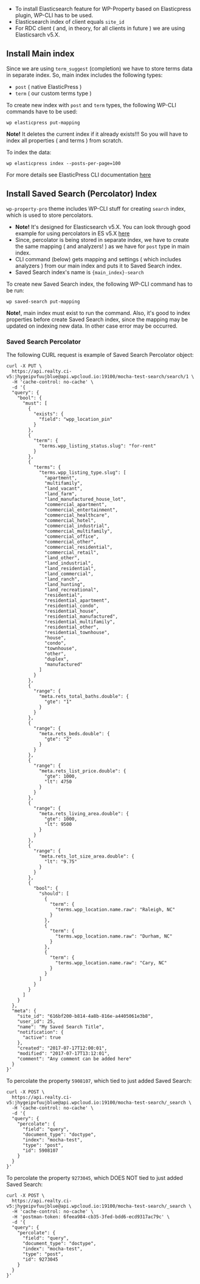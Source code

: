 * To install Elasticsearch feature for WP-Property based on Elasticpress plugin, WP-CLI has to be used.
* Elasticsearch index of client equals `site_id`
* For RDC client ( and, in theory, for all clients in future ) we are using Elasticsarch v5.X.

## Install Main index

Since we are using `term_suggest` (completion) we have to store terms data in separate index. So, main index includes the following types:
* `post` ( native ElasticPress )
* `term` ( our custom terms type )

To create new index with `post` and `term` types, the following WP-CLI commands have to be used:

```
wp elasticpress put-mapping
```

**Note!** It deletes the current index if it already exists!!! So you will have to index all properties ( and terms ) from scratch.

To index the data:


```
wp elasticpress index --posts-per-page=100
```

For more details see ElasticPress CLI documentation [here](https://github.com/10up/ElasticPress#wp-cli-commands)

## Install Saved Search (Percolator) Index

`wp-property-pro` theme includes WP-CLI stuff for creating `search` index, which is used to store percolators.

* **Note!** It's designed for Elasticsearch v5.X. You can look through good example for using percolators in ES v5.X [here](https://amsterdam.luminis.eu/2016/10/13/using-the-new-elasticsearch-5-percolator/)
* Since, percolator is being stored in separate index, we have to create the same mapping ( and analyzers! ) as we have for `post` type in main index.
* CLI command (below) gets mapping and settings ( which includes analyzers ) from our main index and puts it to Saved Search index.
* Saved Search index's name is `{main_index}-search`

To create new Saved Search index, the following WP-CLI command has to be run:

```
wp saved-search put-mapping
```

**Note!**, main index must exist to run the command. Also, it's good to index properties before create Saved Search index, since the mapping may be updated on indexing new data. In other case error may be occurred. 


### Saved Search Percolator

The following CURL request is example of Saved Search Percolator object:

```
curl -X PUT \
  https://api.realty.ci-v5:jhygeipvfuujblue@api.wpcloud.io:19100/mocha-test-search/search/1 \
  -H 'cache-control: no-cache' \
  -d '{
  "query": {
    "bool": {
      "must": [
        {
          "exists": {
            "field": "wpp_location_pin"
          }
        },
        {
          "term": {
            "terms.wpp_listing_status.slug": "for-rent"
          }
        },
        {
          "terms": {
            "terms.wpp_listing_type.slug": [
              "apartment",
              "multifamily",
              "land_vacant",
              "land_farm",
              "land_manufactured_house_lot",
              "commercial_apartment",
              "commercial_entertainment",
              "commercial_healthcare",
              "commercial_hotel",
              "commercial_industrial",
              "commercial_multifamily",
              "commercial_office",
              "commercial_other",
              "commercial_residential",
              "commercial_retail",
              "land_other",
              "land_industrial",
              "land_residential",
              "land_commercial",
              "land_ranch",
              "land_hunting",
              "land_recreational",
              "residential",
              "residential_apartment",
              "residential_condo",
              "residential_house",
              "residential_manufactured",
              "residential_multifamily",
              "residential_other",
              "residential_townhouse",
              "house",
              "condo",
              "townhouse",
              "other",
              "duplex",
              "manufactured"
            ]
          }
        },
        {
          "range": {
            "meta.rets_total_baths.double": {
              "gte": "1"
            }
          }
        },
        {
          "range": {
            "meta.rets_beds.double": {
              "gte": "2"
            }
          }
        },
        {
          "range": {
            "meta.rets_list_price.double": {
              "gte": 1000,
              "lt": 4750
            }
          }
        },
        {
          "range": {
            "meta.rets_living_area.double": {
              "gte": 1000,
              "lt": 9500
            }
          }
        },
        {
          "range": {
            "meta.rets_lot_size_area.double": {
              "lt": "9.75"
            }
          }
        },
        {
          "bool": {
            "should": [
              {
                "term": {
                  "terms.wpp_location.name.raw": "Raleigh, NC"
                }
              },
              {
                "term": {
                  "terms.wpp_location.name.raw": "Durham, NC"
                }
              },
              {
                "term": {
                  "terms.wpp_location.name.raw": "Cary, NC"
                }
              }
            ]
          }
        }
      ]
    }
  },
  "meta": {
	"site_id": "616bf200-b814-4a8b-816e-a4405061e3b8",
    "user_id": 25,
    "name": "My Saved Search Title",
    "notification": {
      "active": true
    },
    "created": "2017-07-17T12:00:01",
    "modified": "2017-07-17T13:12:01",
    "comment": "Any comment can be added here"
  }
}'
```

To percolate the property `5908107`, which tied to just added Saved Search:

```
curl -X POST \
  https://api.realty.ci-v5:jhygeipvfuujblue@api.wpcloud.io:19100/mocha-test-search/_search \
  -H 'cache-control: no-cache' \
  -d '{
  "query": {
    "percolate": {
      "field": "query",
      "document_type": "doctype",
      "index": "mocha-test",
      "type": "post",
      "id": 5908107
    }
  }
}'
```

To percolate the property `9273045`, which DOES NOT tied to just added Saved Search:

```
curl -X POST \
  https://api.realty.ci-v5:jhygeipvfuujblue@api.wpcloud.io:19100/mocha-test-search/_search \
  -H 'cache-control: no-cache' \
  -H 'postman-token: 6feea984-cb35-3fed-bdd6-ecd9317ac79c' \
  -d '{
  "query": {
    "percolate": {
      "field": "query",
      "document_type": "doctype",
      "index": "mocha-test",
      "type": "post",
      "id": 9273045
    }
  }
}'
```
